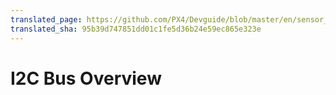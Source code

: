 ```yaml
---
translated_page: https://github.com/PX4/Devguide/blob/master/en/sensor_bus/i2c.md
translated_sha: 95b39d747851dd01c1fe5d36b24e59ec865e323e
---
```


# I2C Bus Overview